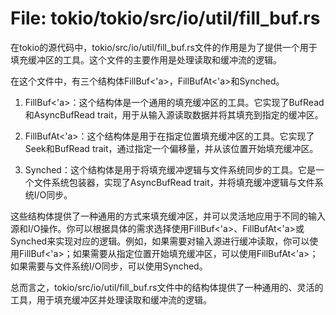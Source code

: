 # File: tokio/tokio/src/io/util/fill_buf.rs

在tokio的源代码中，tokio/src/io/util/fill_buf.rs文件的作用是为了提供一个用于填充缓冲区的工具。这个文件的主要作用是处理读取和缓冲流的逻辑。

在这个文件中，有三个结构体FillBuf<'a>，FillBufAt<'a>和Synched<F>。

1. FillBuf<'a>：这个结构体是一个通用的填充缓冲区的工具。它实现了BufRead和AsyncBufRead trait，用于从输入源读取数据并将其填充到指定的缓冲区。

2. FillBufAt<'a>：这个结构体是用于在指定位置填充缓冲区的工具。它实现了Seek和BufRead trait，通过指定一个偏移量，并从该位置开始填充缓冲区。

3. Synched<F>：这个结构体是用于将填充缓冲逻辑与文件系统同步的工具。它是一个文件系统包装器，实现了AsyncBufRead trait，并将填充缓冲逻辑与文件系统I/O同步。

这些结构体提供了一种通用的方式来填充缓冲区，并可以灵活地应用于不同的输入源和I/O操作。你可以根据具体的需求选择使用FillBuf<'a>、FillBufAt<'a>或Synched<F>来实现对应的逻辑。例如，如果需要对输入源进行缓冲读取，你可以使用FillBuf<'a>；如果需要从指定位置开始填充缓冲区，可以使用FillBufAt<'a>；如果需要与文件系统I/O同步，可以使用Synched<F>。

总而言之，tokio/src/io/util/fill_buf.rs文件中的结构体提供了一种通用的、灵活的工具，用于填充缓冲区并处理读取和缓冲流的逻辑。

